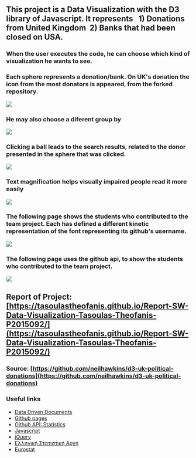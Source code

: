 ## This project is a Data Visualization with the D3 library of Javascript. It represents &nbsp;&nbsp;1) Donations from United Kingdom &nbsp;2) Banks that had been closed on USA.

### When the user executes the code, he can choose which kind of visualization he wants to see. 
### Each sphere represents a donation/bank. On UK's donation the icon from the most donators is appeared, from the forked repository. 

<img src="https://i.imgur.com/Qj09L7b.png"/>  

### He may also choose a diferent group by

<img src="https://i.imgur.com/tqpRnFB.png"/>
  
### Clicking a ball leads to the search results, related to the donor presented in the sphere that was clicked.

<img src="https://i.imgur.com/g1bwDDT.png"/>  

### Text magnification helps visually impaired people read it more easily

<img src="https://i.imgur.com/ssfQUZg.png"/>  

### The following page shows the students who contributed to the team project. Each has defined a different kinetic representation of the font representing its github's username.

<img src="https://i.imgur.com/zqy63XT.gif"/>  

### The following page uses the github api, to show the students who contributed to the team project. 

<img src="https://i.imgur.com/E64zuIK.png"/> 

## Report of Project: [https://tasoulastheofanis.github.io/Report-SW-Data-Visualization-Tasoulas-Theofanis-P2015092/](https://tasoulastheofanis.github.io/Report-SW-Data-Visualization-Tasoulas-Theofanis-P2015092/)

### Source: [https://github.com/neilhawkins/d3-uk-political-donations](https://github.com/neilhawkins/d3-uk-political-donations)

### Useful links

* [Data Driven Documents](https://d3js.org/)
* [Github pages](https://pages.github.com/)
* [Github API: Statistics](https://developer.github.com/v3/repos/statistics/)
* [Javascript](https://www.javascript.com/)
* [jQuery](https://jquery.com/)
* [Ελληνική Στατιστική Αρχή](http://www.statistics.gr/)
* [Eurostat](http://ec.europa.eu/eurostat/)
